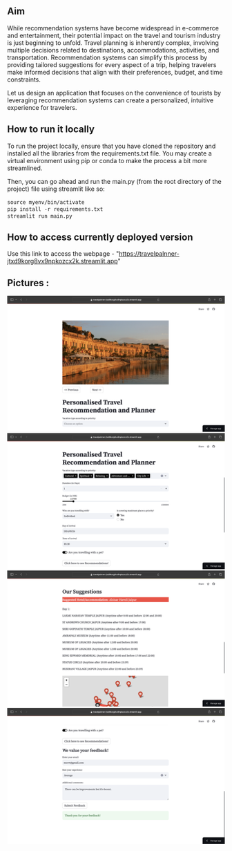 
## Aim

While recommendation systems have become widespread in e-commerce and entertainment, their potential impact on the travel and tourism industry is just beginning to unfold. Travel planning is inherently complex, involving multiple decisions related to destinations, accommodations, activities, and transportation. Recommendation systems can simplify this process by providing tailored suggestions for every aspect of a trip, helping travelers make informed decisions that align with their preferences, budget, and time constraints.

Let us design an application that focuses on the convenience of tourists by leveraging recommendation systems can create a personalized, intuitive experience for travelers.

## How to run it locally

To run the project locally, ensure that you have cloned the repository and installed all the libraries from the requirements.txt file. You may create a virtual environment using pip or conda to make the process a bit more streamlined. 

Then, you can go ahead and run the main.py (from the root directory of the project) file using streamlit like so:
```
source myenv/bin/activate
pip install -r requirements.txt
streamlit run main.py
```
## How to access currently deployed version

Use this link to access the webpage - "https://travelpalnner-jtxd9korg8vx9npkozcx2k.streamlit.app"

## Pictures : 

![cover_image](./data/Cover.png)
![input_image](./data/Input.png)
![suggestion_and_feedback_image](./data/Suggestions_and_Location_Map.png)
![feedback_image](./data/Feedback.png)



